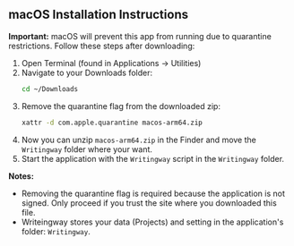 ## macOS Installation Instructions

**Important:** macOS will prevent this app from running due to quarantine restrictions. 
Follow these steps after downloading:

1. Open Terminal (found in Applications → Utilities)
2. Navigate to your Downloads folder:
   ```bash
   cd ~/Downloads
   ```
3. Remove the quarantine flag from the downloaded zip:
   ```bash
   xattr -d com.apple.quarantine macos-arm64.zip
   ```
4. Now you can unzip `macos-arm64.zip` in the Finder and move the `Writingway` folder where your want. 
5. Start the application with the `Writingway` script in the `Writingway` folder.

**Notes:** 
- Removing the quarantine flag is required because the application is not signed. 
  Only proceed if you trust the site where you downloaded this file.
- Writeingway stores your data (Projects) and setting in the application's folder: `Writingway`.
